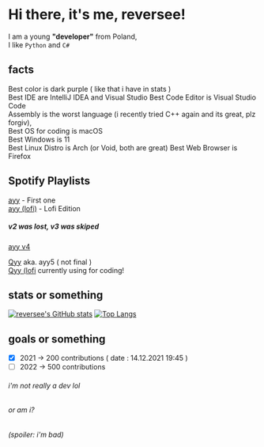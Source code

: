 
Hi there, it's me, reversee! 
===========================
 
I am a young **"developer"** from Poland,  
I like `Python` and `C#` 

## facts
Best color is dark purple ( like that i have in stats )  
Best IDE are IntelliJ IDEA and Visual Studio
Best Code Editor is Visual Studio Code  
Assembly is the worst language (i recently tried C++ again and its great, plz forgiv),  
Best OS for coding is macOS   
Best Windows is 11  
Best Linux Distro is Arch (or Void, both are great)
Best Web Browser is Firefox

## Spotify Playlists
[ayy](https://open.spotify.com/playlist/5jwnKhAldpzoHqpOd5fbYO?si=abb71d28852342ca) - First one  
[ayy (lofi)](https://open.spotify.com/playlist/2ZQNss0wsXpKHc3RoyV6VP?si=8032195b093a4ed2) - Lofi Edition  
##### v2 was lost, v3 was skiped  
[ayy v4](https://open.spotify.com/playlist/74s3hIC9cZ8YlfEUw80Xom?si=ddd0f172efac40e4)  
  
[Qyy](https://open.spotify.com/playlist/5hDrdKPYGEYNqBBipIzNRu?si=e0d87af108e941db&pt=6ab55372b86be9ff3a380d667c1383de) aka. ayy5 ( not final )  
[Qyy (lofi](https://open.spotify.com/playlist/0Pohtm62o0gIlq0XRnPO1P?si=80a6e0c7bd874c1e) currently using for coding!  

## stats or something 
[![reversee's GitHub stats](https://github-readme-stats.vercel.app/api?username=reversee-dev&theme=midnight-purple&show_icons=true)](https://github.com/anuraghazra/github-readme-stats)
[![Top Langs](https://github-readme-stats.vercel.app/api/top-langs/?username=reversee-dev&theme=midnight-purple&layout=compact)](https://github.com/anuraghazra/github-readme-stats)

## goals or something
- [x] 2021 -> 200 contributions ( date : 14.12.2021 19:45 )
- [ ] 2022 -> 500 contributions 

###### i'm not really a dev lol  
###### or am i?
###### (spoiler: i'm bad)
